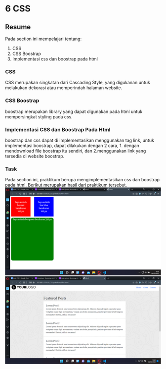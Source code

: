 # 6 CSS

## Resume

Pada section ini mempelajari tentang:
1. CSS
2. CSS Boostrap
3. Implementasi css dan boostrap pada html

### CSS
CSS merupakan singkatan dari Cascading Style, yang digukanan untuk melakukan dekorasi atau memperindah halaman website.

### CSS Boostrap
boostrap merupakan library yang dapat digunakan pada html untuk mempersingkat styling pada css.

### Implementasi CSS dan Boostrap Pada Html
boostrap dan css dapat di implementasikan menggunakan tag link, untuk implementasi boostrap, dapat dilakukan dengan 2 cara, 1. dengan mendownload file boostrap itu sendiri, dan 2.menggunakan link yang tersedia  di website boostrap.

### Task
Pada section ini, praktikum berupa mengimplementasikan css dan boostrap pada html.
Berikut merupakan hasil dari praktikum tersebut.
![FILE1](screenshots/file1.png)
![FILE2](screenshots/file2.png)